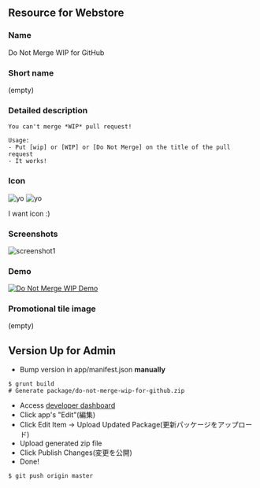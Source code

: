 ## Resource for Webstore

### Name
Do Not Merge WIP for GitHub

### Short name
(empty)

### Detailed description

```
You can't merge *WIP* pull request!

Usage:
- Put [wip] or [WIP] or [Do Not Merge] on the title of the pull request
- It works!
```

### Icon
![yo](https://raw.githubusercontent.com/sanemat/do-not-merge-wip-for-github/0810306d4936877293ec3f602b498f95e89cd683/app/images/icon-128.png)
![yo](https://raw.githubusercontent.com/sanemat/do-not-merge-wip-for-github/0810306d4936877293ec3f602b498f95e89cd683/app/images/icon-16.png)

I want icon :)

### Screenshots
![screenshot1](https://lh5.googleusercontent.com/e76vtjWYzwgwQcDr6FpLtpvgNLev6ZZkvRzk4GR3V6E9Cb5TQEWDHGat5DGWza5Cje04qWg155w=s400-h275-e365)

### Demo

[![Do Not Merge WIP Demo](http://img.youtube.com/vi/89jY5OuXgwU/0.jpg)](https://www.youtube.com/watch?v=89jY5OuXgwU)

### Promotional tile image
(empty)

## Version Up for Admin

- Bump version in app/manifest.json __manually__

```
$ grunt build
# Generate package/do-not-merge-wip-for-github.zip
```

- Access [developer dashboard](https://chrome.google.com/webstore/developer/dashboard)
- Click app's "Edit"(編集)
- Click Edit Item -> Upload Updated Package(更新パッケージをアップロード)
- Upload generated zip file
- Click Publish Changes(変更を公開)
- Done!

```
$ git push origin master
```
